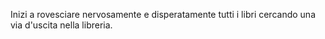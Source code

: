Inizi a rovesciare nervosamente e disperatamente tutti i libri cercando una via d'uscita nella libreria.